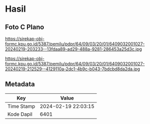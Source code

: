# Hasil

## Foto C Plano

https://sirekap-obj-formc.kpu.go.id/5387/pemilu/pdpr/64/09/03/20/01/6409032001027-20240219-203233--13fdaa89-ad29-488a-9281-286453a25d3c.jpg

https://sirekap-obj-formc.kpu.go.id/5387/pemilu/pdpr/64/09/03/20/01/6409032001027-20240219-212529--4129110a-2dc1-4b9c-b043-7bdcbd8da2da.jpg


## Metadata

| Key        | Value               |
| ---------- | ------------------- |
| Time Stamp | 2024-02-19 22:03:15 |
| Kode Dapil | 6401                |



